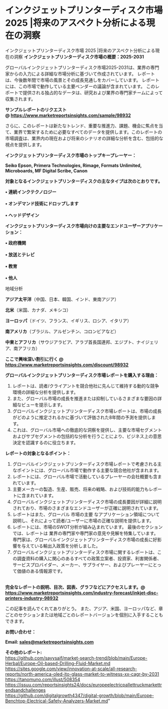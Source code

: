 # インクジェットプリンターディスク市場 2025 |将来のアスペクト分析による現在の洞察
 インクジェットプリンターディスク市場 2025 |将来のアスペクト分析による現在の洞察
<strong><b>インクジェットプリンターディスク市場の概要：2025-2031</b></strong>

グローバルインクジェットプリンターディスク市場2025-2031は、業界の専門家からの入力による詳細な市場分析に基づいて作成されています。 レポートは、今後数年間で市場の風景とその成長見通しをカバーしています。 レポートには、この市場で動作している主要ベンダーの議論が含まれています。 このレポートで提供される独占的なデータは、研究および業界の専門家チームによって収集されます。

<strong>サンプルレポートのリクエスト @ <a href=https://www.marketreportsinsights.com/sample/98932>https://www.marketreportsinsights.com/sample/98932</a></strong>

さらに、このレポートは新たなトレンド、重要な推進力、課題、機会に焦点を当て、業界で繁栄するために必要なすべてのデータを提供します。このレポートの市場調査は、業界内の現在および将来のシナリオの詳細な分析を含む、包括的な視点を提供します。

<strong>インクジェットプリンターディスク市場のトップキープレーヤー：</strong>

<strong>Seiko Epson, Primera Technologies, Rimage, Formats Unlimited, Microboards, MF Digital Scribe, Canon</strong>

<strong><b>対象となるインクジェットプリンターディスクの主なタイプは次のとおりです。</b></strong>

<strong>• 連続インクテクノロジー<br><br>• オンデマンド技術にドロップします<br><br>• ヘッドデザイン</strong>

<strong><b>インクジェットプリンターディスク市場向けの主要なエンドユーザーアプリケーション：</b></strong>

<strong>• 政府機関<br><br>• 放送とテレビ<br><br>• 教育<br><br>• 他人</strong>

 地域分析

<strong><b>アジア太平洋</b></strong>（中国、日本、韓国、インド、東南アジア）

<strong><b>北米</b></strong>（米国、カナダ、メキシコ）

<strong><b>ヨーロッパ</b></strong>（ドイツ、フランス、イギリス、ロシア、イタリア）

<strong><b>南アメリカ</b></strong>（ブラジル、アルゼンチン、コロンビアなど）

<strong><b>中東とアフリカ</b></strong>（サウジアラビア、アラブ首長国連邦、エジプト、ナイジェリア、南アフリカ）

<strong>ここで興味深い割引に行く @ <a href=https://www.marketreportsinsights.com/discount/98932>https://www.marketreportsinsights.com/discount/98932</a></strong>

<strong><b>グローバルインクジェットプリンターディスク市場レポートを購入する理由：</b></strong>
<ol>
  <li>レポートは、読者/クライアントを競合他社に先んじて維持する動的な競争環境の詳細な分析を提供します。</li>
  <li>また、グローバル市場の成長を推進または抑制しているさまざまな要因の詳細なビューを提示します。</li>
  <li>グローバルインクジェットプリンターディスク市場レポートは、市場の成長がどのように推定されるかに基づいて評価された8年間の予測を提供します。</li>
  <li>これは、グローバル市場への徹底的な洞察を提供し、主要な市場セグメントおよびサブセグメントの包括的な分析を行うことにより、ビジネス上の意思決定を認識するのに役立ちます。</li>
</ol>
<strong><b>レポートの対象となるポイント：</b></strong>
<ol>
  <li>グローバルインクジェットプリンターディスク市場レポートで考慮される主なポイントには、グローバル市場で動作する主要な競合他社が含まれます。</li>
  <li>レポートには、グローバル市場で活動しているプレーヤーの会社概要も含まれています。</li>
  <li>主要メーカーの製造、生産、販売、将来の戦略、および技術的能力もレポートに含まれています。</li>
  <li>グローバルインクジェットプリンターディスク市場の成長要因が詳細に説明されており、市場のさまざまなエンドユーザーが正確に説明されています。</li>
  <li>レポートはまた、グローバル 市場の主要 なアプリケーション領域について説明し、それによって読者/ユーザーに市場の正確な説明を提供します。</li>
  <li>レポートには、市場のSWOT分析が組み込まれています。 最後のセクションでは、レポートは 業界の専門家や専門家の意見や見解を特集しています。 専門家は、グローバルインクジェットプリンターディスク市場の成長に好影響を与えている輸出入政策を分析しました。</li>
  <li>グローバルインクジェットプリンターディスク市場に関するレポートは、この調査資料の購入に関心のあるすべての政策立案者、投資家、利害関係者、サービスプロバイダー、メーカー、サプライヤー、およびプレーヤーにとって価値のある情報源です。</li>
</ol><br>
<strong>完全なレポートの説明、目次、図表、グラフなどにアクセスします。@ <a href=https://www.marketreportsinsights.com/industry-forecast/inkjet-disc-printers-industry-98932>https://www.marketreportsinsights.com/industry-forecast/inkjet-disc-printers-industry-98932</a></strong>

この記事を読んでくれてありがとう。 また、アジア、米国、ヨーロッパなど、章ごとのセクションまたは地域ごとのレポートバージョンを個別に入手することもできます。

<strong><b>お問い合わせ：</b></strong>

<strong>Email: </strong><a href=mailto:sales@marketreportsinsights.com><strong>sales@marketreportsinsights.com</strong></a>

<strong>その他のレポート:</strong>
<br>
<a href=https://github.com/sayysaif/market-search-trend/blob/main/Europe-Herbal/Europe-Oil-based-Drilling-Fluid-Market.md>https://github.com/sayysaif/market-search-trend/blob/main/Europe-Herbal/Europe-Oil-based-Drilling-Fluid-Market.md</a>
<br>
<a href=https://sites.google.com/view/innovation-at-scale/all-research-reports/north-america-oled-ito-glass-market-to-witness-xx-cagr-by-2031>https://sites.google.com/view/innovation-at-scale/all-research-reports/north-america-oled-ito-glass-market-to-witness-xx-cagr-by-2031</a>
<br>
<a href=https://tanomuno.com/illust/508354>https://tanomuno.com/illust/508354</a>
<br>
<a href=https://issuu.com/reportsinsights24/docs/europeelectricpallettruckmarkettrendsandchallenges>https://issuu.com/reportsinsights24/docs/europeelectricpallettruckmarkettrendsandchallenges</a>
<br>
<a href=https://github.com/digitalgrowth4347/digital-growth/blob/main/Europe-Benchtop-Electrical-Safety-Analyzers-Market.md>https://github.com/digitalgrowth4347/digital-growth/blob/main/Europe-Benchtop-Electrical-Safety-Analyzers-Market.md</a>"
